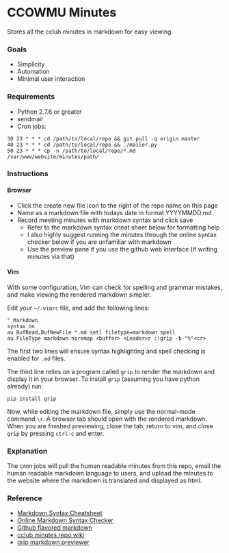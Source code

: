 # CCOWMU Minutes #

Stores all the cclub minutes in markdown for easy viewing.

### Goals ###
* Simplicity
* Automation
* Minimal user interaction

### Requirements ###
* Python 2.7.6 or greater
* sendmail
* Cron jobs:
```
30 23 * * * cd /path/to/local/repo && git pull -q origin master
40 23 * * * cd /path/to/local/repo && ./mailer.py
50 23 * * * cp -n /path/to/local/repo/*.md /var/www/website/minutes/path/
```

### Instructions ###

#### Browser ####

* Click the create new file icon to the right of the repo name on this page
* Name as a markdown file with todays date in format YYYYMMDD.md
* Record meeting minutes with markdown syntax and click save
  * Refer to the markdown syntax cheat sheet below for formatting help
  * I also highly suggest running the minutes through the online syntax checker below if you are unfamiliar with markdown
  * Use the preview pane if you use the github web interface (if writing minutes via that)

#### Vim ####

With some configuration, Vim can check for spelling and grammar mistakes,
and make viewing the rendered markdown simpler.

Edit your `~/.vimrc` file, and add the following lines:
```viml
" Markdown
syntax on
au BufRead,BufNewFile *.md setl filetype=markdown spell
au FileType markdown noremap <buffer> <Leader>r :!grip -b "%"<cr>
```

The first two lines will ensure syntax highlighting and spell checking is
enabled for `.md` files.

The third line relies on a program called `grip` to render the markdown and
display it in your browser. To install `grip` (assuming you have python
already) run:
```
pip install grip
```

Now, while editing the markdown file, simply use the normal-mode command `\r`.
A browser tab should open with the rendered markdown. When you are finished
previewing, close the tab, return to vim, and close `grip` by pressing `ctrl-c`
and enter.

### Explanation ###

The cron jobs will pull the human readable minutes from this repo, email the
human readable markdown language to users, and upload the minutes to the
website where the markdown is translated and displayed as html.

### Reference ###
* [Markdown Syntax Cheatsheet](http://scottboms.com/downloads/documentation/markdown_cheatsheet.pdf)
* [Online Markdown Syntax Checker](http://www.markdownviewer.com/)
* [Github flavored markdown](https://help.github.com/articles/github-flavored-markdown)
* [cclub minutes repo wiki](https://github.com/ccowmu/minutes/wiki/publisher)
* [grip markdown previewer](https://github.com/joeyespo/grip)
